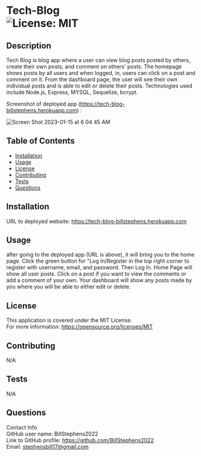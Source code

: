 # Tech-Blog<br>![License: MIT](https://img.shields.io/badge/License-MIT-yellow.svg)

  ## Description

  Tech Blog is blog app where a user can view blog posts posted by others, create their own posts, and comment on others' posts.  The homepage shows posts by all users and when logged, in, users can click on a post and comment on it.  From the dashboard page, the user will see their own individual posts and is able to edit or delete their posts.  Technologies used include Node.js, Express, MYSQL, Sequelize, bcrypt.

  Screenshot of deployed app (https://tech-blog-billstephens.herokuapp.com) :
  
  ![Screen Shot 2023-01-15 at 6 04 45 AM](https://user-images.githubusercontent.com/113722447/212537119-01993c72-8ab9-4fe0-95a3-c76c7433d415.png)

  
  ## Table of Contents
  
  - [Installation](#installation)
  - [Usage](#usage)
  - [License](#license)
  - [Contributing](#contributing)
  - [Tests](#tests)
  - [Questions](#questions)
  
  ## Installation
  
  URL to deployed website:  https://tech-blog-billstephens.herokuapp.com
  
  ## Usage
  
  after going to the deployed app (URL is above), it will bring you to the home page.  Click the green button for "Log In/Register in the top right corner to register with username, email, and password.  Then Log In.  Home Page will show all user posts.  Click on a post if you want to view the comments or add a comment of your own.  Your dashboard will show any posts made by you where you will be able to either edit or delete.

  ## License
This application is covered under the MIT License.
<br>For more information: https://opensource.org/licenses/MIT
  
  ## Contributing
  N/A
  
  ## Tests
  N/A

  ## Questions
  Contact Info<br>
  GitHub user name: BillStephens2022<br>
  Link to GitHub profile: https://github.com/BillStephens2022<br>
  Email: stephensbill17@gmail.com
